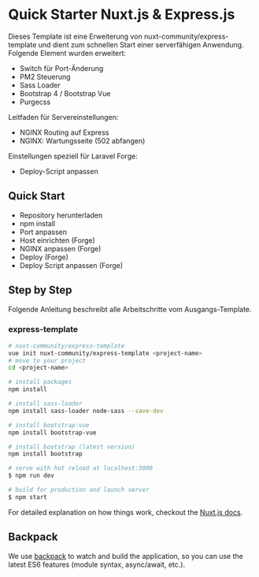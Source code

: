 # Quick Starter Nuxt.js & Express.js
Dieses Template ist eine Erweiterung von nuxt-community/express-template
und dient zum schnellen Start einer serverfähigen Anwendung.
Folgende Element wurden erweitert:
 * Switch für Port-Änderung
 * PM2 Steuerung 
 * Sass Loader
 * Bootstrap 4 / Bootstrap Vue
 * Purgecss 
 
 Leitfaden für Servereinstellungen:
  * NGINX Routing auf Express
  * NGINX: Wartungsseite (502 abfangen)
  
Einstellungen speziell für Laravel Forge:
 * Deploy-Script anpassen 

## Quick Start
 * Repository herunterladen
 * npm install
 * Port anpassen
 * Host einrichten (Forge)
 * NGINX anpassen (Forge)
 * Deploy (Forge)
 * Deploy Script anpassen (Forge)

## Step by Step
Folgende Anleitung beschreibt alle Arbeitschritte vom Ausgangs-Template.

### express-template 


``` bash
# nuxt-community/express-template
vue init nuxt-community/express-template <project-name>
# move to your project
cd <project-name> 

# install packages
npm install

# install sass-loader
npm install sass-loader node-sass --save-dev

# install bootstrap-vue
npm install bootstrap-vue

# install bootstrap (latest version) 
npm install bootstrap

# serve with hot reload at localhost:3000
$ npm run dev

# build for production and launch server
$ npm start
```

For detailed explanation on how things work, checkout the [Nuxt.js docs](https://github.com/nuxt/nuxt.js).

## Backpack

We use [backpack](https://github.com/palmerhq/backpack) to watch and build the application, so you can use the latest ES6 features (module syntax, async/await, etc.).
